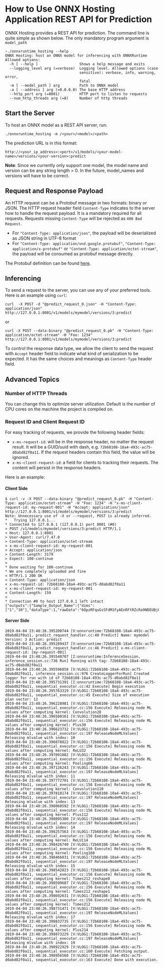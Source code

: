 # How to Use ONNX Hosting Application REST API for Prediction

ONNX Hosting provides a REST API for prediction. The command line is quite simple as shown below. The only mandatory program argument is `model_path`

```
~./onnxruntime_hosting --help
ONNX Hosting: host an ONNX model for inferencing with ONNXRuntime
Allowed options:
  -h [ --help ]                   Shows a help message and exits
  --logging_level arg (=verbose)  Logging level. Allowed options (case 
                                  sensitive): verbose, info, warning, error, 
                                  fatal
  -m [ --model_path ] arg         Path to ONNX model
  -a [ --address ] arg (=0.0.0.0) The base HTTP address
  --http_port arg (=8001)         HTTP port to listen to requests
  --num_http_threads arg (=8)     Number of http threads

```

## Start the Server

To host an ONNX model as a REST API server, run:

```
./onnxruntime_hosting -m /<your>/<model>/<path>
```

The prediction URL is in this format:

```
http://<your_ip_address>:<port>/v1/models/<your-model-name>/versions/<your-version>:predict
```

**Note**: Since we currently only support one model, the model name and version can be any string length > 0. In the future, model_names and versions will have to be correct.

## Request and Response Payload

An HTTP request can be a Protobuf message in two formats: binary or JSON. The HTTP request header field `Content-Type` indicates to the server how to handle the request payload. It is a mandatory required for all requests. Requests missing `Content-Type` will be rejected as `400 Bad Request`.

* For `"Content-Type: application/json"`, the payload will be deserialized as JSON string in UTF-8 format
* For `"Content-Type: application/vnd.google.protobuf"`, `"Content-Type: application/x-protobuf"` or `"Content-Type: application/octet-stream"`, the payload will be consumed as protobuf message directly.

The Protobuf definition can be found [here](https://github.com/Microsoft/onnxruntime/blob/master/onnxruntime/hosting/protobuf/predict.proto).

## Inferencing

To send a request to the server, you can use any of your preferred tools. Here is an example using `curl`:

```
curl  -X POST -d "@predict_request_0.json" -H "Content-Type: application/json" http://127.0.0.1:8001/v1/models/mymodel/versions/3:predict
```

or

```
curl -X POST --data-binary "@predict_request_0.pb" -H "Content-Type: application/octet-stream" -H "Foo: 1234"  http://127.0.0.1:8001/v1/models/mymodel/versions/3:predict
```

To control the response data type, we allow the client to send the request with `Accept` header field to indicate what kind of serialization to be expected. It has the same choices and meanings as `Content-Type` header field.

## Advanced Topics

### Number of HTTP Threads

You can change this to optimize server utilization. Default is the number of CPU cores on the machine the project is compiled on.

### Request ID and Client Request ID

For easy tracking of requests, we provide the following header fields:

* `x-ms-request-id`: will be in the response header, no matter the request result. It will be a GUID/uuid with dash, e.g. `72b68108-18a4-493c-ac75-d0abd82f0a11`. If the request headers contain this field, the value will be ignored.
* `x-ms-client-request-id`: a field for clients to tracking their requests. The content will persist in the response headers.

Here is an example:

#### Client Side

```
$ curl -v -X POST --data-binary "@predict_request_0.pb" -H "Content-Type: application/octet-stream" -H "Foo: 1234" -H "x-ms-client-request-id: my-request-001" -H "Accept: application/json"  http://127.0.0.1:8001/v1/models/mymodel/versions/3:predict
Note: Unnecessary use of -X or --request, POST is already inferred.
*   Trying 127.0.0.1...
* Connected to 127.0.0.1 (127.0.0.1) port 8001 (#0)
> POST /v1/models/mymodel/versions/3:predict HTTP/1.1
> Host: 127.0.0.1:8001
> User-Agent: curl/7.47.0
> Content-Type: application/octet-stream
> x-ms-client-request-id: my-request-001
> Accept: application/json
> Content-Length: 3179
> Expect: 100-continue
> 
* Done waiting for 100-continue
* We are completely uploaded and fine
< HTTP/1.1 200 OK
< Content-Type: application/json
< x-ms-request-id: 72b68108-18a4-493c-ac75-d0abd82f0a11
< x-ms-client-request-id: my-request-001
< Content-Length: 159
< 
* Connection #0 to host 127.0.0.1 left intact
{"outputs":{"Sample_Output_Name":{"dims":["1","10"],"dataType":1,"rawData":"6OpzRFquGsSFdM1FyAEnRFtRZcRa9NDEUBj0xI4ydsJIS0LE//CzxA==","dataLocation":"DEFAULT"}}}%
```

#### Server Side

```
2019-04-04 23:48:26.395200744 [V:onnxruntime:72b68108-18a4-493c-ac75-d0abd82f0a11, predict_request_handler.cc:40 Predict] Name: mymodel Version: 3 Action: predict
2019-04-04 23:48:26.395289437 [V:onnxruntime:72b68108-18a4-493c-ac75-d0abd82f0a11, predict_request_handler.cc:46 Predict] x-ms-client-request-id: [my-request-001]
2019-04-04 23:48:26.395540707 [I:onnxruntime:InferenceSession, inference_session.cc:736 Run] Running with tag: 72b68108-18a4-493c-ac75-d0abd82f0a11
2019-04-04 23:48:26.395596858 [V:VLOG1:72b68108-18a4-493c-ac75-d0abd82f0a11, inference_session.cc:976 CreateLoggerForRun] Created logger for run with id of 72b68108-18a4-493c-ac75-d0abd82f0a11
2019-04-04 23:48:26.395731391 [I:onnxruntime:72b68108-18a4-493c-ac75-d0abd82f0a11, sequential_executor.cc:42 Execute] Begin execution
2019-04-04 23:48:26.395763319 [V:VLOG1:72b68108-18a4-493c-ac75-d0abd82f0a11, sequential_executor.cc:45 Execute] Size of execution plan vector: 12
2019-04-04 23:48:26.396228981 [V:VLOG1:72b68108-18a4-493c-ac75-d0abd82f0a11, sequential_executor.cc:156 Execute] Releasing node ML values after computing kernel: Convolution28
2019-04-04 23:48:26.396580161 [V:VLOG1:72b68108-18a4-493c-ac75-d0abd82f0a11, sequential_executor.cc:156 Execute] Releasing node ML values after computing kernel: Plus30
2019-04-04 23:48:26.396623732 [V:VLOG1:72b68108-18a4-493c-ac75-d0abd82f0a11, sequential_executor.cc:197 ReleaseNodeMLValues] Releasing mlvalue with index: 10
2019-04-04 23:48:26.396878822 [V:VLOG1:72b68108-18a4-493c-ac75-d0abd82f0a11, sequential_executor.cc:156 Execute] Releasing node ML values after computing kernel: ReLU32
2019-04-04 23:48:26.397091882 [V:VLOG1:72b68108-18a4-493c-ac75-d0abd82f0a11, sequential_executor.cc:156 Execute] Releasing node ML values after computing kernel: Pooling66
2019-04-04 23:48:26.397126243 [V:VLOG1:72b68108-18a4-493c-ac75-d0abd82f0a11, sequential_executor.cc:197 ReleaseNodeMLValues] Releasing mlvalue with index: 11
2019-04-04 23:48:26.397772701 [V:VLOG1:72b68108-18a4-493c-ac75-d0abd82f0a11, sequential_executor.cc:156 Execute] Releasing node ML values after computing kernel: Convolution110
2019-04-04 23:48:26.397818174 [V:VLOG1:72b68108-18a4-493c-ac75-d0abd82f0a11, sequential_executor.cc:197 ReleaseNodeMLValues] Releasing mlvalue with index: 13
2019-04-04 23:48:26.398060592 [V:VLOG1:72b68108-18a4-493c-ac75-d0abd82f0a11, sequential_executor.cc:156 Execute] Releasing node ML values after computing kernel: Plus112
2019-04-04 23:48:26.398095300 [V:VLOG1:72b68108-18a4-493c-ac75-d0abd82f0a11, sequential_executor.cc:197 ReleaseNodeMLValues] Releasing mlvalue with index: 14
2019-04-04 23:48:26.398257563 [V:VLOG1:72b68108-18a4-493c-ac75-d0abd82f0a11, sequential_executor.cc:156 Execute] Releasing node ML values after computing kernel: ReLU114
2019-04-04 23:48:26.398426740 [V:VLOG1:72b68108-18a4-493c-ac75-d0abd82f0a11, sequential_executor.cc:156 Execute] Releasing node ML values after computing kernel: Pooling160
2019-04-04 23:48:26.398466031 [V:VLOG1:72b68108-18a4-493c-ac75-d0abd82f0a11, sequential_executor.cc:197 ReleaseNodeMLValues] Releasing mlvalue with index: 15
2019-04-04 23:48:26.398542823 [V:VLOG1:72b68108-18a4-493c-ac75-d0abd82f0a11, sequential_executor.cc:156 Execute] Releasing node ML values after computing kernel: Times212_reshape0
2019-04-04 23:48:26.398599687 [V:VLOG1:72b68108-18a4-493c-ac75-d0abd82f0a11, sequential_executor.cc:156 Execute] Releasing node ML values after computing kernel: Times212_reshape1
2019-04-04 23:48:26.398692631 [V:VLOG1:72b68108-18a4-493c-ac75-d0abd82f0a11, sequential_executor.cc:156 Execute] Releasing node ML values after computing kernel: Times212
2019-04-04 23:48:26.398731471 [V:VLOG1:72b68108-18a4-493c-ac75-d0abd82f0a11, sequential_executor.cc:197 ReleaseNodeMLValues] Releasing mlvalue with index: 17
2019-04-04 23:48:26.398832735 [V:VLOG1:72b68108-18a4-493c-ac75-d0abd82f0a11, sequential_executor.cc:156 Execute] Releasing node ML values after computing kernel: Plus214
2019-04-04 23:48:26.398873229 [V:VLOG1:72b68108-18a4-493c-ac75-d0abd82f0a11, sequential_executor.cc:197 ReleaseNodeMLValues] Releasing mlvalue with index: 19
2019-04-04 23:48:26.398922929 [V:VLOG1:72b68108-18a4-493c-ac75-d0abd82f0a11, sequential_executor.cc:160 Execute] Fetching output.
2019-04-04 23:48:26.398956560 [V:VLOG1:72b68108-18a4-493c-ac75-d0abd82f0a11, sequential_executor.cc:163 Execute] Done with execution.
```